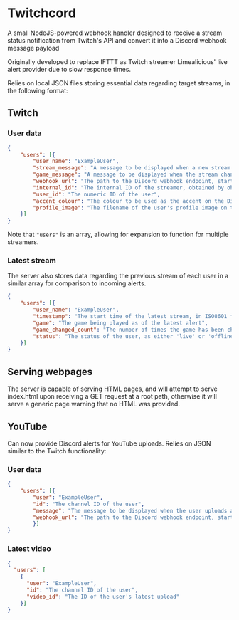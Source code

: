 # Twitchcord
A small NodeJS-powered webhook handler designed to receive a stream status notification from Twitch's API and convert it into a Discord webhook message payload

Originally developed to replace IFTTT as Twitch streamer Limealicious' live alert provider due to slow response times.

Relies on local JSON files storing essential data regarding target streams, in the following format:

## Twitch

### User data

```JSON
{
	"users": [{
		"user_name": "ExampleUser",
		"stream_message": "A message to be displayed when a new stream starts.",
		"game_message": "A message to be displayed when the stream changes game mid-stream.",
		"webhook_url": "The path to the Discord webhook endpoint, starting with /api/webhooks/...",
		"internal_id": "The internal ID of the streamer, obtained by observing the URL of their stream thumbnails. Often just their username in lowercase, but has sometimes been observed to be different.",
		"user_id": "The numeric ID of the user",
		"accent_colour": "The colour to be used as the accent on the Discord message embed",
		"profile_image": "The filename of the user's profile image on the Twitch CDN"
	}]
}
```
Note that `"users"` is an array, allowing for expansion to function for multiple streamers.

### Latest stream

The server also stores data regarding the previous stream of each user in a similar array for comparison to incoming alerts.
```JSON
{
	"users": [{
		"user_name": "ExampleUser",
		"timestamp": "The start time of the latest stream, in ISO8601 format: YYYY-MM-DDTHH:MM:SSZ",
		"game": "The game being played as of the latest alert",
		"game_changed_count": "The number of times the game has been changed in one stream",
		"status": "The status of the user, as either 'live' or 'offline'"
	}]
}
```

## Serving webpages

The server is capable of serving HTML pages, and will attempt to serve index.html upon receiving a GET request at a root path, otherwise it will serve a generic page warning that no HTML was provided.

## YouTube
Can now provide Discord alerts for YouTube uploads. Relies on JSON similar to the Twitch functionality:

### User data

```JSON
{
	"users": [{
		"user": "ExampleUser",
		"id": "The channel ID of the user",
		"message": "The message to be displayed when the user uploads a video. Should always be followed by either a trailing space or a line break.",
		"webhook_url": "The path to the Discord webhook endpoint, starting with /api/webhooks/..."
		}]
}
```
### Latest video

```JSON
{
  "users": [
    {
      "user": "ExampleUser",
      "id": "The channel ID of the user",
      "video_id": "The ID of the user's latest upload"
    }]
}
```
